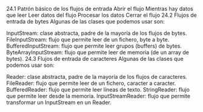 24.1 Patrón básico de los flujos de entrada
Abrir el flujo
Mientras hay datos que leer
  Leer datos del flujo
  Procesar los datos
Cerrar el flujo
24.2 Flujos de entrada de bytes
Algunas de las clases que podemos usar son:

InputStream: clase abstracta, padre de la mayoría de los flujos de bytes.
FileInputStream: flujo que permite leer de un fichero, byte a byte.
BufferedInputStream: flujo que permite leer grupos (buffers) de bytes.
ByteArrayInputStream: flujo que permite leer de memoria (de un array de bytes).
24.3 Flujos de entrada de caracteres
Algunas de las clases que podemos usar son:

Reader: clase abstracta, padre de la mayoría de los flujos de caracteres.
FileReader: flujo que permite leer de un fichero, caracter a caracter.
BufferedReader: flujo que permite leer líneas de texto.
StringReader: flujo que permite leer desde la memoria.
InputStreamReader: flujo que permite transformar un InputStream en un Reader.
